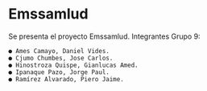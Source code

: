 # Emssamlud
Se presenta el proyecto Emssamlud.
Integrantes Grupo 9:

    ● Ames Camayo, Daniel Vides.
    ● Cjumo Chumbes, Jose Carlos.
    ● Hinostroza Quispe, Gianlucas Amed.
    ● Ipanaque Pazo, Jorge Paul.
    ● Ramírez Alvarado, Piero Jaime.
    